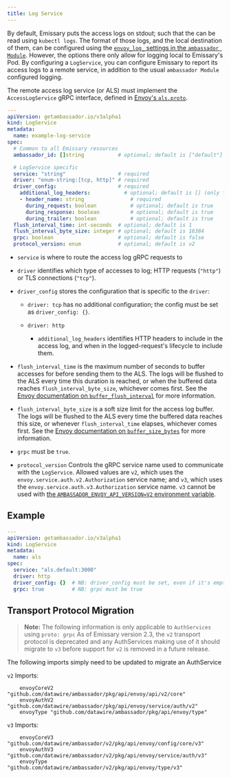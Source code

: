 ```yaml
---
title: Log Service
---
```


By default, Emissary puts the access logs on stdout; such
that the can be read using `kubectl logs`.  The format of those logs,
and the local destination of them, can be configured using the
[`envoy_log_` settings in the `ambassador
Module`](../../ambassador).  However, the
options there only allow for logging local to Emissary's Pod.  By
configuring a `LogService`, you can configure Emissary to
report its access logs to a remote service, in addition to the usual
`ambassador Module` configured logging.

The remote access log service (or ALS) must implement the
`AccessLogService` gRPC interface, defined in [Envoy's `als.proto`][als.proto].

[als.proto]: https://github.com/emissary-ingress/emissary/blob/master/api/envoy/service/accesslog/v2/als.proto

```yaml
---
apiVersion: getambassador.io/v3alpha1
kind: LogService
metadata:
  name: example-log-service
spec:
  # Common to all Emissary resources
  ambassador_id: []string           # optional; default is ["default"]

  # LogService specific
  service: "string"                 # required
  driver: "enum-string:[tcp, http]" # required
  driver_config:                    # required
    additional_log_headers:           # optional; default is [] (only for `driver: http`)
    - header_name: string               # required
      during_request: boolean           # optional; default is true
      during_response: boolean          # optional; default is true
      during_trailer: boolean           # optional; default is true
  flush_interval_time: int-seconds  # optional; default is 1
  flush_interval_byte_size: integer # optional; default is 16384
  grpc: boolean                     # optional; default is false
  protocol_version: enum            # optional; default is v2
```

 - `service` is where to route the access log gRPC requests to

 - `driver` identifies which type of accesses to log; HTTP requests (`"http"`) or
   TLS connections (`"tcp"`).

 - `driver_config` stores the configuration that is specific to the `driver`:

    * `driver: tcp` has no additional configuration; the config must
      be set as `driver_config: {}`.

    * `driver: http`

       - `additional_log_headers` identifies HTTP headers to include in
         the access log, and when in the logged-request's lifecycle to
         include them.

 - `flush_interval_time` is the maximum number of seconds to buffer
   accesses for before sending them to the ALS.  The logs will be
   flushed to the ALS every time this duration is reached, or when the
   buffered data reaches `flush_interval_byte_size`, whichever comes
   first.  See the [Envoy documentation on
   `buffer_flush_interval`][buffer_flush_interval] for more
   information.

 - `flush_interval_byte_size` is a soft size limit for the access log
   buffer.  The logs will be flushed to the ALS every time the
   buffered data reaches this size, or whenever `flush_interval_time`
   elapses, whichever comes first.  See the [Envoy documentation on
   `buffer_size_bytes`][buffer_size_bytes] for more information.

 - `grpc` must be `true`.

[buffer_flush_interval]: https://www.envoyproxy.io/docs/envoy/latest/api-v3/extensions/access_loggers/grpc/v3/als.proto.html#extensions-access-loggers-grpc-v3-commongrpcaccesslogconfig
[buffer_size_bytes]: https://www.envoyproxy.io/docs/envoy/latest/api-v3/extensions/access_loggers/grpc/v3/als.proto.html#extensions-access-loggers-grpc-v3-commongrpcaccesslogconfig

 - `protocol_version` Controls the gRPC service name used to communicate with the `LogService`.  Allowed values are `v2`, which uses the `envoy.service.auth.v2.Authorization` service name; and `v3`, which uses the `envoy.service.auth.v3.Authorization` service name.  `v3` cannot be used with [the `AMBASSADOR_ENVOY_API_VERSION=V2` environment variable](../../running/#ambassador_envoy_api_version).

## Example

```yaml
---
apiVersion: getambassador.io/v3alpha1
kind: LogService
metadata:
  name: als
spec:
  service: "als.default:3000"
  driver: http
  driver_config: {}  # NB: driver_config must be set, even if it's empty
  grpc: true         # NB: grpc must be true
```


## Transport Protocol Migration


> **Note:** The following information is only applicable to `AuthServices` using `proto: grpc`
As of Emissary version 2.3, the `v2` transport protocol is deprecated and any AuthServices making use
of it should migrate to `v3` before support for `v2` is removed in a future release.

The following imports simply need to be updated to migrate an AuthService

`v2` Imports:
```
	envoyCoreV2 "github.com/datawire/ambassador/pkg/api/envoy/api/v2/core"
	envoyAuthV2 "github.com/datawire/ambassador/pkg/api/envoy/service/auth/v2"
	envoyType "github.com/datawire/ambassador/pkg/api/envoy/type"
```

`v3` Imports:
```
	envoyCoreV3 "github.com/datawire/ambassador/v2/pkg/api/envoy/config/core/v3"
	envoyAuthV3 "github.com/datawire/ambassador/v2/pkg/api/envoy/service/auth/v3"
	envoyType "github.com/datawire/ambassador/v2/pkg/api/envoy/type/v3"
```
